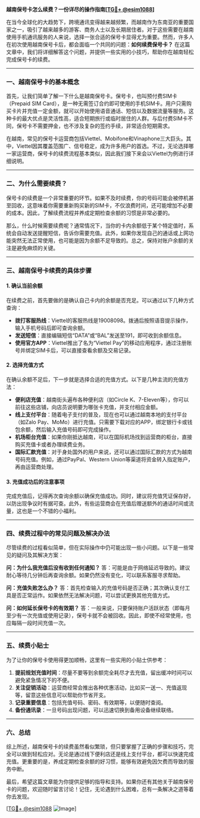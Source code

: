 **越南保号卡怎么续费？一份详尽的操作指南[[TG💪+ @esim1088](https://t.me/s/esim1088)]**

在当今全球化的大趋势下，跨境通讯变得越来越频繁，而越南作为东南亚的重要国家之一，吸引了越来越多的游客、商务人士以及长期居住者。对于这些需要在越南使用手机通讯服务的人来说，选择一张合适的保号卡显得尤为重要。然而，许多人在初次使用越南保号卡后，都会面临一个共同的问题：**如何续费保号卡？** 在这篇文章中，我们将详细解答这个问题，并提供一些实用的小技巧，帮助你在越南轻松完成保号卡的续费。

---

### 一、越南保号卡的基本概念

首先，让我们简单了解一下什么是越南保号卡。保号卡，也叫预付费SIM卡（Prepaid SIM Card），是一种无需签订合约即可使用的手机SIM卡。用户只需购买卡片并充值一定金额，就可以开始使用语音通话、短信以及数据流量等服务。这种卡的最大优点是灵活性高，适合短期旅行或临时居住的人群。与后付费SIM卡不同，保号卡不需要押金，也不涉及复杂的签约手续，非常适合短期需求。

在越南，常见的保号卡运营商包括Viettel、Mobifone和Vinaphone三大巨头。其中，Viettel因其覆盖范围广、信号稳定，成为许多用户的首选。不过，无论选择哪一家运营商，保号卡的续费流程基本类似，因此我们接下来会以Viettel为例进行详细说明。

---

### 二、为什么需要续费？

保号卡的续费是一个非常重要的环节。如果不及时续费，你的号码可能会被停机甚至回收，这意味着你需要重新购买新的SIM卡，不仅浪费时间，还可能增加不必要的成本。因此，了解续费流程并养成定期检查余额的习惯是非常必要的。

那么，什么时候需要续费呢？通常情况下，当你的卡内余额低于某个特定值时，系统会自动发送提醒短信，告诉你需要充值。此外，如果你发现自己的通话或上网功能突然无法正常使用，也可能是因为余额不足导致的。总之，保持对账户余额的关注是避免麻烦的关键。

---

### 三、越南保号卡续费的具体步骤

#### 1. 确认当前余额
在续费之前，首先要做的是确认自己卡内的余额是否充足。可以通过以下几种方式查询：

- **拨打客服热线**：Viettel的客服热线是19008098。拨通后按照语音提示操作，输入手机号码后即可查询余额。
- **发送短信**：直接编辑短信“DATA”或“BAL”发送至191，即可收到余额信息。
- **使用官方APP**：Viettel推出了名为“Viettel Pay”的移动应用程序，通过注册账号并绑定SIM卡后，可以直接查看余额及交易记录。

#### 2. 选择充值方式
在确认余额不足后，下一步就是选择合适的充值方式。以下是几种主流的充值方法：

- **便利店充值**：越南街头遍布各种便利店（如Circle K、7-Eleven等），你可以前往这些店铺，向店员说明要为哪张卡充值，并支付相应金额。
- **线上支付平台**：随着电子支付的普及，现在也可以通过越南本地的支付平台（如Zalo Pay、MoMo）进行充值。只需要下载对应的APP，绑定银行卡或钱包余额，然后输入充值号码即可完成操作。
- **机场柜台充值**：如果你刚抵达越南，可以在国际机场找到运营商的柜台，直接购买充值卡或者办理续费业务。
- **国际汇款充值**：对于身处国外的用户来说，还可以通过国际汇款的方式为越南号码充值。例如，通过PayPal、Western Union等渠道将资金转入指定账户，再由运营商处理。

#### 3. 充值成功后的注意事项
完成充值后，记得再次查询余额以确保充值成功。同时，建议将充值凭证保存好，以防出现争议时有据可查。此外，有些运营商会在充值后赠送额外的通话时间或流量，这也是一个不错的小福利。

---

### 四、续费过程中的常见问题及解决办法

尽管续费的过程看似简单，但在实际操作中仍可能出现一些小问题。以下是一些常见的疑问及其解决方案：

**问：为什么我充值后没有收到任何通知？**
答：可能是由于网络延迟导致的。建议耐心等待几分钟后再查询余额。如果仍然没有变化，可以联系客服寻求帮助。

**问：充值失败怎么办？**
答：首先检查输入的充值号码是否正确；其次确认支付工具是否正常运作。如果依然无法解决问题，可以尝试更换其他充值方式。

**问：如何延长保号卡的有效期？**
答：一般来说，只要保持账户活跃状态（即每月至少有一次充值或使用记录），保号卡就不会被回收。因此，即使不经常使用，也应每隔一段时间充值一次。

---

### 五、续费小贴士

为了让你的保号卡使用得更加顺畅，这里有一些实用的小贴士供参考：

1. **提前规划充值时间**：尽量不要等到余额完全耗尽才去充值，留出缓冲时间可以避免紧急情况下的不便。
2. **关注促销活动**：运营商经常会推出各种优惠活动，比如买一送一、充值返现等，留意这些信息可以帮助你节省开支。
3. **记录重要信息**：包括充值号码、密码、有效期等，以便随时查阅。
4. **备份通讯录**：一旦号码出现问题，可以迅速切换到备用设备继续联络。

---

### 六、总结

综上所述，越南保号卡的续费虽然看似繁琐，但只要掌握了正确的步骤和技巧，完全可以做到轻松应对。无论是通过线下便利店还是线上支付平台，都可以快速完成充值。更重要的是，养成定期检查余额的好习惯，能够有效避免因欠费而导致的服务中断。

最后，希望这篇文章能为你提供足够的指导和支持。如果你还有其他关于越南保号卡的问题，欢迎随时留言讨论！记住，无论遇到什么困难，总有一条解决之道等着你去发现。

[[TG💪+ @esim1088](https://t.me/s/esim1088) ![Image](https://i.postimg.cc/4NQfJmqS/Snipaste-2025-05-13-00-14-12.png)]